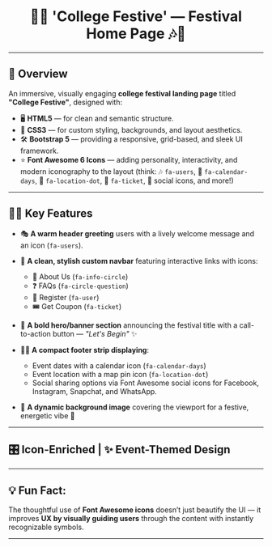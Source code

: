 <!-- 🎉✨ Project Showcase: College Festive — Festival Home Page 🎊🎶 ✨🎉 -->

<h1 align="center">🎉✨ 'College Festive' — Festival Home Page 🎶🎊</h1>

---

## 📌 Overview

An immersive, visually engaging **college festival landing page** titled **"College Festive"**, designed with:

- 🖥️ **HTML5** — for clean and semantic structure.
- 🎨 **CSS3** — for custom styling, backgrounds, and layout aesthetics.
- 🛠️ **Bootstrap 5** — providing a responsive, grid-based, and sleek UI framework.
- ⭐ **Font Awesome 6 Icons** — adding personality, interactivity, and modern iconography to the layout
      (think: 🎶 `fa-users`, 📅 `fa-calendar-days`, 📍 `fa-location-dot`, 🎫 `fa-ticket`, 📱 social icons, and more!)

---

## 📸✨ Key Features

- 🎭 **A warm header greeting** users with a lively welcome message and an icon (`fa-users`).
  
- 🛶 **A clean, stylish custom navbar** featuring interactive links with icons:
  - 📝 About Us (`fa-info-circle`)
  - ❓ FAQs (`fa-circle-question`)
  - 👤 Register (`fa-user`)
  - 🎟️ Get Coupon (`fa-ticket`)
    
- 🌟 **A bold hero/banner section** announcing the festival title with a call-to-action button — *"Let's Begin"* ✨
  
- 📅📍 **A compact footer strip displaying**:
  - Event dates with a calendar icon (`fa-calendar-days`)
  - Event location with a map pin icon (`fa-location-dot`)
  - Social sharing options via Font Awesome social icons for Facebook, Instagram, Snapchat, and WhatsApp.
- 🎨 **A dynamic background image** covering the viewport for a festive, energetic vibe 🎉

---

## 🎛️ Icon-Enriched | ✨ Event-Themed Design

---

## 💡 Fun Fact:

The thoughtful use of **Font Awesome icons** doesn’t just beautify the UI — it improves **UX by visually guiding users** through the content with instantly recognizable symbols.  

---

